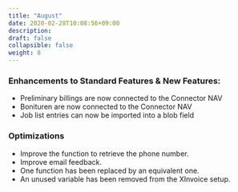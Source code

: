 ```yaml
---
title: "August"
date: 2020-02-28T10:08:56+09:00
description: 
draft: false
collapsible: false
weight: 8
---
```

### Enhancements to Standard Features & New Features:
- Preliminary billings are now connected to the Connector NAV
- Bonituren are now connected to the Connector NAV
- Job list entries can now be imported into a blob field

### Optimizations
- Improve the function to retrieve the phone number.
- Improve email feedback.
- One function has been replaced by an equivalent one.
- An unused variable has been removed from the XInvoice setup.